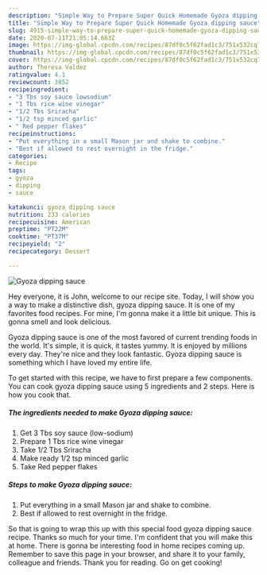 ```yaml
---
description: "Simple Way to Prepare Super Quick Homemade Gyoza dipping sauce"
title: "Simple Way to Prepare Super Quick Homemade Gyoza dipping sauce"
slug: 4915-simple-way-to-prepare-super-quick-homemade-gyoza-dipping-sauce
date: 2020-07-11T21:05:14.663Z
image: https://img-global.cpcdn.com/recipes/87df0c5f62fad1c3/751x532cq70/gyoza-dipping-sauce-recipe-main-photo.jpg
thumbnail: https://img-global.cpcdn.com/recipes/87df0c5f62fad1c3/751x532cq70/gyoza-dipping-sauce-recipe-main-photo.jpg
cover: https://img-global.cpcdn.com/recipes/87df0c5f62fad1c3/751x532cq70/gyoza-dipping-sauce-recipe-main-photo.jpg
author: Theresa Valdez
ratingvalue: 4.1
reviewcount: 3852
recipeingredient:
- "3 Tbs soy sauce lowsodium"
- "1 Tbs rice wine vinegar"
- "1/2 Tbs Sriracha"
- "1/2 tsp minced garlic"
- " Red pepper flakes"
recipeinstructions:
- "Put everything in a small Mason jar and shake to combine."
- "Best if allowed to rest overnight in the fridge."
categories:
- Recipe
tags:
- gyoza
- dipping
- sauce

katakunci: gyoza dipping sauce 
nutrition: 233 calories
recipecuisine: American
preptime: "PT22M"
cooktime: "PT37M"
recipeyield: "2"
recipecategory: Dessert

---
```



![Gyoza dipping sauce](https://img-global.cpcdn.com/recipes/87df0c5f62fad1c3/751x532cq70/gyoza-dipping-sauce-recipe-main-photo.jpg)

Hey everyone, it is John, welcome to our recipe site. Today, I will show you a way to make a distinctive dish, gyoza dipping sauce. It is one of my favorites food recipes. For mine, I'm gonna make it a little bit unique. This is gonna smell and look delicious.



Gyoza dipping sauce is one of the most favored of current trending foods in the world. It's simple, it is quick, it tastes yummy. It is enjoyed by millions every day. They're nice and they look fantastic. Gyoza dipping sauce is something which I have loved my entire life.


To get started with this recipe, we have to first prepare a few components. You can cook gyoza dipping sauce using 5 ingredients and 2 steps. Here is how you cook that.

<!--inarticleads1-->

##### The ingredients needed to make Gyoza dipping sauce:

1. Get 3 Tbs soy sauce (low-sodium)
1. Prepare 1 Tbs rice wine vinegar
1. Take 1/2 Tbs Sriracha
1. Make ready 1/2 tsp minced garlic
1. Take  Red pepper flakes




<!--inarticleads2-->

##### Steps to make Gyoza dipping sauce:

1. Put everything in a small Mason jar and shake to combine.
1. Best if allowed to rest overnight in the fridge.




So that is going to wrap this up with this special food gyoza dipping sauce recipe. Thanks so much for your time. I'm confident that you will make this at home. There is gonna be interesting food in home recipes coming up. Remember to save this page in your browser, and share it to your family, colleague and friends. Thank you for reading. Go on get cooking!
